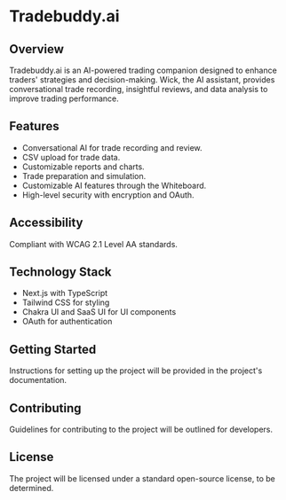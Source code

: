 # Tradebuddy.ai

## Overview
Tradebuddy.ai is an AI-powered trading companion designed to enhance traders' strategies and decision-making. Wick, the AI assistant, provides conversational trade recording, insightful reviews, and data analysis to improve trading performance.

## Features
- Conversational AI for trade recording and review.
- CSV upload for trade data.
- Customizable reports and charts.
- Trade preparation and simulation.
- Customizable AI features through the Whiteboard.
- High-level security with encryption and OAuth.

## Accessibility
Compliant with WCAG 2.1 Level AA standards.

## Technology Stack
- Next.js with TypeScript
- Tailwind CSS for styling
- Chakra UI and SaaS UI for UI components
- OAuth for authentication

## Getting Started
Instructions for setting up the project will be provided in the project's documentation.

## Contributing
Guidelines for contributing to the project will be outlined for developers.

## License
The project will be licensed under a standard open-source license, to be determined.

